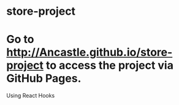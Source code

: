 # store-project
# Go to http://Ancastle.github.io/store-project to access the project via GitHub Pages. 
Using React Hooks
